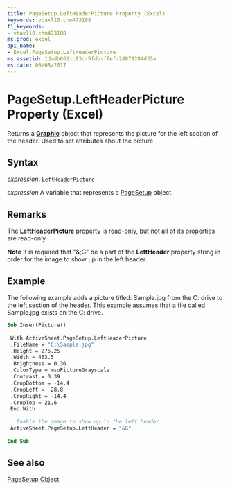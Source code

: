 ```yaml
---
title: PageSetup.LeftHeaderPicture Property (Excel)
keywords: vbaxl10.chm473108
f1_keywords:
- vbaxl10.chm473108
ms.prod: excel
api_name:
- Excel.PageSetup.LeftHeaderPicture
ms.assetid: 1dadb662-c93c-5fdb-ffef-24978284d35a
ms.date: 06/08/2017
---
```



# PageSetup.LeftHeaderPicture Property (Excel)

Returns a  **[Graphic](Excel.Graphic.md)** object that represents the picture for the left section of the header. Used to set attributes about the picture.


## Syntax

 _expression_. `LeftHeaderPicture`

 _expression_ A variable that represents a [PageSetup](Excel.PageSetup.md) object.


## Remarks

The  **LeftHeaderPicture** property is read-only, but not all of its properties are read-only.


 **Note**  It is required that "&;G" be a part of the  **LeftHeader** property string in order for the image to show up in the left header.


## Example

The following example adds a picture titled: Sample.jpg from the C: drive to the left section of the header. This example assumes that a file called Sample.jpg exists on the C: drive.


```vb
Sub InsertPicture() 
 
 With ActiveSheet.PageSetup.LeftHeaderPicture 
 .FileName = "C:\Sample.jpg" 
 .Height = 275.25 
 .Width = 463.5 
 .Brightness = 0.36 
 .ColorType = msoPictureGrayscale 
 .Contrast = 0.39 
 .CropBottom = -14.4 
 .CropLeft = -28.8 
 .CropRight = -14.4 
 .CropTop = 21.6 
 End With 
 
 ' Enable the image to show up in the left header. 
 ActiveSheet.PageSetup.LeftHeader = "&G" 
 
End Sub
```


## See also


[PageSetup Object](Excel.PageSetup.md)

